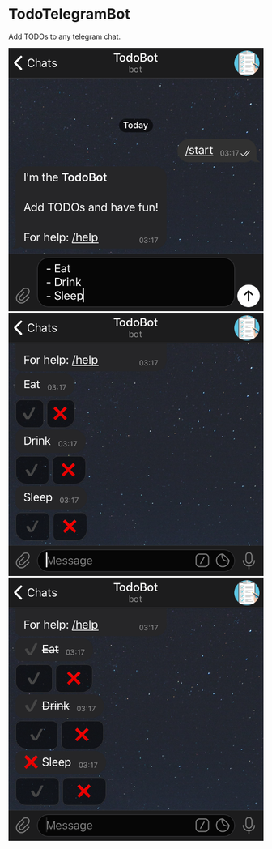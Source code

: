 # TodoTelegramBot

Add TODOs to any telegram chat.

![](/screenshots/img1.png)
![](/screenshots/img2.png)
![](/screenshots/img3.png)

